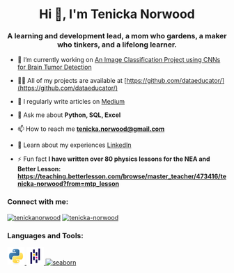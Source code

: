 

<!--
**dataeducator/dataeducator** is a ✨ _special_ ✨ repository because its `README.md` (this file) appears on your GitHub profile.

Here are some ideas to get you started:

- 🔭 I’m currently working on ...
- 🌱 I’m currently learning ...
- 👯 I’m looking to collaborate on ...
- 🤔 I’m looking for help with ...
- 💬 Ask me about ...
- 📫 How to reach me: ...
- 😄 Pronouns: ...
- ⚡ Fun fact: ...
-->

<h1 align="center">Hi 👋, I'm Tenicka Norwood</h1>
<h3 align="center">A learning and development lead, a mom who gardens, a maker who tinkers, and a lifelong learner.</h3>

- 🔭 I’m currently working on [An Image Classification Project using CNNs for Brain Tumor Detection](https://github.com/dataeducator/capstone)

- 👨‍💻 All of my projects are available at [https://github.com/dataeducator/](https://github.com/dataeducator/)

- 📝 I regularly write articles on [Medium](https://medium.com/@tenicka.norwood)

- 💬 Ask me about **Python, SQL, Excel**

- 📫 How to reach me **tenicka.norwood@gmail.com**

- 📄 Learn about my experiences [LinkedIn](https://www.linkedin.com/in/tenicka-norwood)

- ⚡ Fun fact **I have written over 80 physics lessons for the NEA and Better Lesson: https://teaching.betterlesson.com/browse/master_teacher/473416/tenicka-norwood?from=mtp_lesson**

<h3 align="left">Connect with me:</h3>
<p align="left">
<a href="https://twitter.com/tenickanorwood" target="blank"><img align="center" src="https://raw.githubusercontent.com/rahuldkjain/github-profile-readme-generator/master/src/images/icons/Social/twitter.svg" alt="tenickanorwood" height="30" width="40" /></a>
<a href="https://linkedin.com/in/tenicka-norwood" target="blank"><img align="center" src="https://raw.githubusercontent.com/rahuldkjain/github-profile-readme-generator/master/src/images/icons/Social/linked-in-alt.svg" alt="tenicka-norwood" height="30" width="40" /></a>
</p>

<h3 align="left">Languages and Tools:</h3>
<p align="left">   <a href="https://www.python.org" target="_blank" rel="noreferrer"> <img src="https://raw.githubusercontent.com/devicons/devicon/master/icons/python/python-original.svg" alt="python" width="40" height="40"/> </a> <a href="https://pandas.pydata.org/" target="_blank" rel="noreferrer"> <img src="https://raw.githubusercontent.com/devicons/devicon/2ae2a900d2f041da66e950e4d48052658d850630/icons/pandas/pandas-original.svg" alt="pandas" width="40" height="40"/> </a> <a href="https://seaborn.pydata.org/" target="_blank" rel="noreferrer"> <img src="https://seaborn.pydata.org/_images/logo-mark-lightbg.svg" alt="seaborn" width="40" height="40"/> </a> </p>
